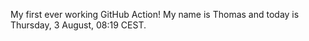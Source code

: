 My first ever working GitHub Action!
My name is Thomas and today is Thursday, 3 August, 08:19 CEST. 
